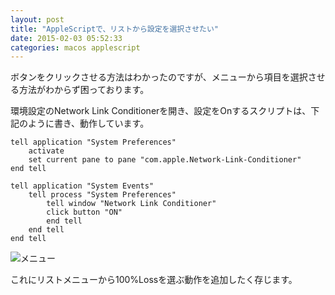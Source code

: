 ```yaml
---
layout: post
title: "AppleScriptで、リストから設定を選択させたい"
date: 2015-02-03 05:52:33
categories: macos applescript
---
```

<p>ボタンをクリックさせる方法はわかったのですが、メニューから項目を選択させる方法がわからず困っております。</p>

<p>環境設定のNetwork Link Conditionerを開き、設定をOnするスクリプトは、下記のように書き、動作しています。</p>

<pre><code>tell application "System Preferences"
    activate
    set current pane to pane "com.apple.Network-Link-Conditioner"
end tell

tell application "System Events"
    tell process "System Preferences"
        tell window "Network Link Conditioner"
        click button "ON"
        end tell
    end tell
end tell
</code></pre>

<p><img src="https://i.stack.imgur.com/wQ8TY.png" alt="メニュー"></p>

<p>これにリストメニューから100%Lossを選ぶ動作を追加したく存じます。</p>
